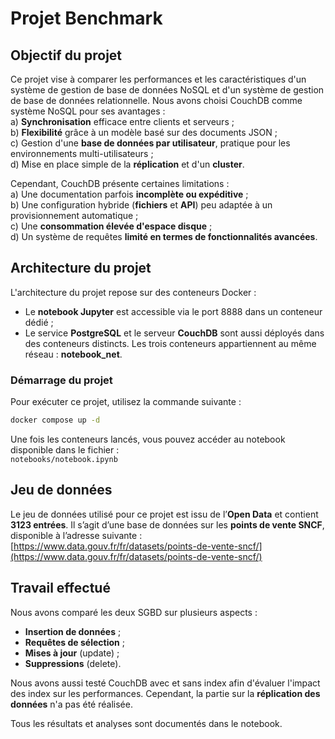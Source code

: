 # Projet Benchmark 

## Objectif du projet

Ce projet vise à comparer les performances et les caractéristiques d'un système de gestion de base de données NoSQL et d'un système de gestion de base de données relationnelle. Nous avons choisi CouchDB comme système NoSQL pour ses avantages :  
a) **Synchronisation** efficace entre clients et serveurs ;  
b) **Flexibilité** grâce à un modèle basé sur des documents JSON ;  
c) Gestion d'une **base de données par utilisateur**, pratique pour les environnements multi-utilisateurs ;  
d) Mise en place simple de la **réplication** et d'un **cluster**.

Cependant, CouchDB présente certaines limitations :  
a) Une documentation parfois **incomplète ou expéditive** ;  
b) Une configuration hybride (**fichiers** et **API**) peu adaptée à un provisionnement automatique ;  
c) Une **consommation élevée d'espace disque** ;  
d) Un système de requêtes **limité en termes de fonctionnalités avancées**.

## Architecture du projet

L'architecture du projet repose sur des conteneurs Docker :  
- Le **notebook Jupyter** est accessible via le port 8888 dans un conteneur dédié ;  
- Le service **PostgreSQL** et le serveur **CouchDB** sont aussi déployés dans des conteneurs distincts. 
Les trois conteneurs appartiennent au même réseau : **notebook_net**.

### Démarrage du projet

Pour exécuter ce projet, utilisez la commande suivante :  

```bash
docker compose up -d
```  

Une fois les conteneurs lancés, vous pouvez accéder au notebook disponible dans le fichier :  
`notebooks/notebook.ipynb`

## Jeu de données

Le jeu de données utilisé pour ce projet est issu de l’**Open Data** et contient **3123 entrées**. Il s’agit d’une base de données sur les **points de vente SNCF**, disponible à l’adresse suivante :  
[https://www.data.gouv.fr/fr/datasets/points-de-vente-sncf/](https://www.data.gouv.fr/fr/datasets/points-de-vente-sncf/)

## Travail effectué

Nous avons comparé les deux SGBD sur plusieurs aspects :  
- **Insertion de données** ;  
- **Requêtes de sélection** ;  
- **Mises à jour** (update) ;  
- **Suppressions** (delete).

Nous avons aussi testé CouchDB avec et sans index afin d'évaluer l'impact des index sur les performances. Cependant, la partie sur la **réplication des données** n'a pas été réalisée.  

Tous les résultats et analyses sont documentés dans le notebook.  
